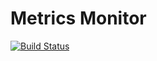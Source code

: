 # Metrics Monitor
[![Build Status](https://github.com/DeneesK/metrics-monitor/actions/workflows/deploy.yml/badge.svg?branch=main)](https://github.com/DeneesK/metrics-monitor/actions/workflows/deploy.yml)
